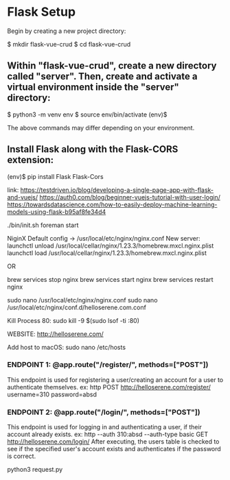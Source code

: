 # Flask Setup
Begin by creating a new project directory:

$ mkdir flask-vue-crud
$ cd flask-vue-crud

## Within "flask-vue-crud", create a new directory called "server". Then, create and activate a virtual environment inside the "server" directory:

$ python3 -m venv env
$ source env/bin/activate
(env)$

The above commands may differ depending on your environment.

## Install Flask along with the Flask-CORS extension:

(env)$ pip install Flask Flask-Cors

link: https://testdriven.io/blog/developing-a-single-page-app-with-flask-and-vuejs/
https://auth0.com/blog/beginner-vuejs-tutorial-with-user-login/
https://towardsdatascience.com/how-to-easily-deploy-machine-learning-models-using-flask-b95af8fe34d4


./bin/init.sh
foreman start

NiginX
Default config -> /usr/local/etc/nginx/nginx.conf
New server:
launchctl unload /usr/local/cellar/nginx/1.23.3/homebrew.mxcl.nginx.plist
launchctl load /usr/local/cellar/nginx/1.23.3/homebrew.mxcl.nginx.plist

OR

brew services stop nginx
brew services start nginx
brew services restart nginx

sudo nano /usr/local/etc/nginx/nginx.conf 
sudo nano /usr/local/etc/nginx/conf.d/helloserene.com.conf

Kill Process 80:
sudo kill -9 $(sudo lsof -ti :80)

WEBSITE: http://helloserene.com/

Add host to macOS:
sudo nano /etc/hosts

### ENDPOINT 1: @app.route("/register/", methods=["POST"])
This endpoint is used for registering a user/creating an account for a user to authenticate themselves.
ex:
 http POST http://helloserene.com/register/ username=310 password=absd

### ENDPOINT 2: @app.route("/login/", methods=["POST"])
This endpoint is used for logging in and authenticating a user, if their account already exists.
ex:
 http --auth 310:absd --auth-type basic GET http://helloserene.com/login/
After executing, the users table is checked to see if the specified user's account exists and authenticates if the password is correct.

python3 request.py


